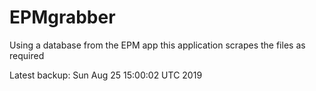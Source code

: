 # EPMgrabber
Using a database from the EPM app this application scrapes the files as required


Latest backup: Sun Aug 25 15:00:02 UTC 2019
